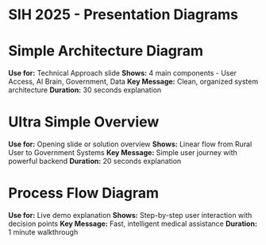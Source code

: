 # SIH 2025 - Presentation Diagrams


# Simple Architecture Diagram
**Use for:** Technical Approach slide
**Shows:** 4 main components - User Access, AI Brain, Government, Data
**Key Message:** Clean, organized system architecture
**Duration:** 30 seconds explanation
            

# Ultra Simple Overview 
**Use for:** Opening slide or solution overview
**Shows:** Linear flow from Rural User to Government Systems
**Key Message:** Simple user journey with powerful backend
**Duration:** 20 seconds explanation
            

# Process Flow Diagram
**Use for:** Live demo explanation
**Shows:** Step-by-step user interaction with decision points
**Key Message:** Fast, intelligent medical assistance
**Duration:** 1 minute walkthrough
            
